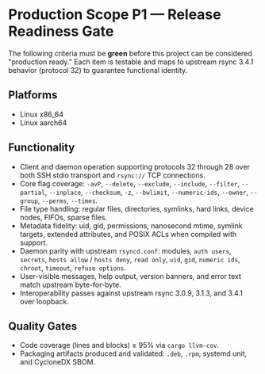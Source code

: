 # Production Scope P1 — Release Readiness Gate

The following criteria must be **green** before this project can be considered "production ready." Each item is testable and maps to upstream rsync 3.4.1 behavior (protocol 32) to guarantee functional identity.

## Platforms
- Linux x86_64
- Linux aarch64

## Functionality
- Client and daemon operation supporting protocols 32 through 28 over both SSH stdio transport and `rsync://` TCP connections.
- Core flag coverage: `-avP`, `--delete`, `--exclude`, `--include`, `--filter`, `--partial`, `--inplace`, `--checksum`, `-z`, `--bwlimit`, `--numeric-ids`, `--owner`, `--group`, `--perms`, `--times`.
- File type handling: regular files, directories, symlinks, hard links, device nodes, FIFOs, sparse files.
- Metadata fidelity: uid, gid, permissions, nanosecond mtime, symlink targets, extended attributes, and POSIX ACLs when compiled with support.
- Daemon parity with upstream `rsyncd.conf`: modules, `auth users`, `secrets`, `hosts allow` / `hosts deny`, `read only`, `uid`, `gid`, `numeric ids`, `chroot`, `timeout`, `refuse options`.
- User-visible messages, help output, version banners, and error text match upstream byte-for-byte.
- Interoperability passes against upstream rsync 3.0.9, 3.1.3, and 3.4.1 over loopback.

## Quality Gates
- Code coverage (lines and blocks) ≥ 95% via `cargo llvm-cov`.
- Packaging artifacts produced and validated: `.deb`, `.rpm`, systemd unit, and CycloneDX SBOM.

